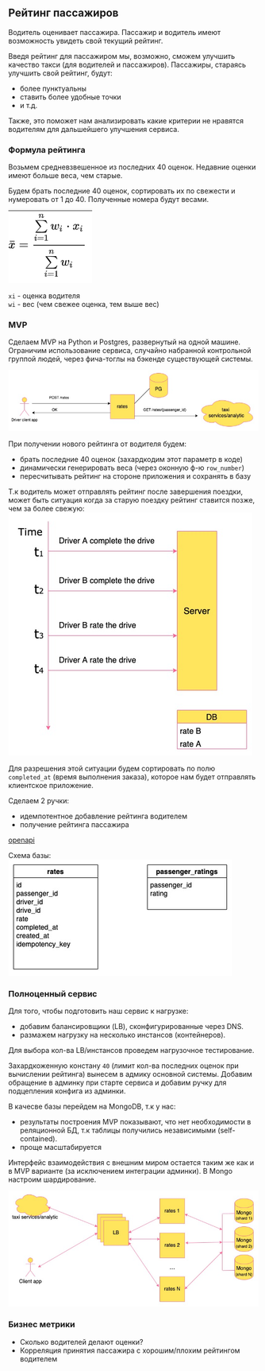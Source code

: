 ## Рейтинг пассажиров

Водитель оценивает пассажира. Пассажир и водитель имеют возможность увидеть свой текущий рейтинг.

Введя рейтинг для пассажиром мы, возможно, сможем улучшить качество такси (для водителей и пассажиров). 
Пассажиры, стараясь улучшить свой рейтинг, будут:
- более пунктуальны
- ставить более удобные точки 
- и т.д.
  
Также, это поможет нам анализировать какие критерии не нравятся водителям для дальшейшего улучшения сервиса.

### Формула рейтинга

Возьмем средневзвешенное из последних 40 оценок. 
Недавние оценки имеют больше веса, чем старые.

Будем брать последние 40 оценок, сортировать их по свежести и нумеровать от 1 до 40.
Полученные номера будут весами.

![Formula](assets/formula.png)

`xi` - оценка водителя  
`wi` - вес (чем свежее оценка, тем выше вес)

### MVP

Сделаем MVP на Python и Postgres, развернутый на одной машине.
Ограничим использование сервиса, случайно набранной контрольной группой людей, через фича-тоглы на бэкенде существующей системы.

![MVP](assets/mvp.jpg)

При получении нового рейтинга от водителя будем:
- брать последние 40 оценок (захардкодим этот параметр в коде)
- динамически генерировать веса (через оконную ф-ю `row_number`)
- пересчитывать рейтинг на стороне приложения и сохранять в базу

Т.к водитель может отправлять рейтинг после завершения поездки, может быть ситуация когда за старую поездку рейтинг ставится позже, чем за более свежую:    
![Rate inconsistency](assets/rate_time_inconsistency.jpg)

Для разрешения этой ситуации будем сортировать по полю `completed_at` (время выполнения заказа), которое нам будет отправлять клиентское приложение.

Сделаем 2 ручки:
- идемпотентное добавление рейтинга водителем
- получение рейтинга пассажира  

[openapi](assets/openapi.yaml)
  
Схема базы:  
![DB Schema](assets/mvp_dp_schema.jpg)

### Полноценный сервис
Для того, чтобы подготовить наш сервис к нагрузке:
- добавим балансировщики (LB), сконфигурированные через DNS.
- размажем нагрузку на несколько инстансов (контейнеров).  

Для выбора кол-ва LB/инстансов проведем нагрузочное тестирование.

Захардкоженную констану `40` (лимит кол-ва последних оценок при вычислении рейтинга)
вынесем в адмику основной системы. Добавим обращение в админку при старте сервиса и добавим ручку для подцепления конфига из админки.

В качесве базы перейдем на MongoDB, т.к у нас:
- результаты построения MVP показывают, что нет необходимости в реляционной БД, т.к таблицы получились независимыми (self-contained).
- проще масштабируется

Интерфейс взаимодействия с внешним миром остается таким же как и в MVP варианте (за исключением интеграции админки).
В Mongo настроим шардирование.

![DB Schema](assets/service.jpg)

### Бизнеc метрики
- Сколько водителей делают оценки?
- Корреляция принятия пассажира с хорошим/плохим рейтингом водителем
